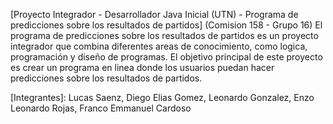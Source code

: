 [Proyecto Integrador - Desarrollador Java Inicial (UTN) - Programa de predicciones sobre los resultados de partidos] (Comision 158 - Grupo 16)
El programa de predicciones sobre los resultados de partidos es un proyecto integrador que combina diferentes areas de conocimiento, como logica, programación y diseño de programas. El objetivo principal de este proyecto es crear un programa en linea donde los usuarios puedan hacer predicciones sobre los resultados de partidos.

[Integrantes]: Lucas Saenz, Diego Elias Gomez, Leonardo Gonzalez, Enzo Leonardo Rojas, Franco Emmanuel Cardoso
